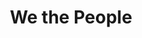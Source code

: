 ---
pid: LLG89
title: We the People
location_transcription: West Oak Lane
zipcode: '19150'
outside_phl: 
neighborhood: Cedarbrook
age: '16'
age_range: 13-19
instagram: 
image_file_name: LLG_89.jpg
proposal_transcription: |-
  A Mural of a person made up of different colors/races, and serves to show the diversity of Philadelphia. Or a Mural of the word //Jawn// made up of photos of people all around Philly. If Jawn is a word that can mean anything why can't it mean peace, diversity and equality? Under each person's photo they can write a note of their hopes for philly

  example
topic: Inclusivity,Philadelphia,Unity,Race Ethnicity
topic_summary: 0, 0, 0, 0
type: 2D,Mural,Image
keywords_other: photos, jawn, philly slang, slang, peace, diversity, equality
credit: Sanaa Debase
image_labels: 
twitter: 
facebook: 
permalink: "/monuments/llg89/"
layout: item-page
---